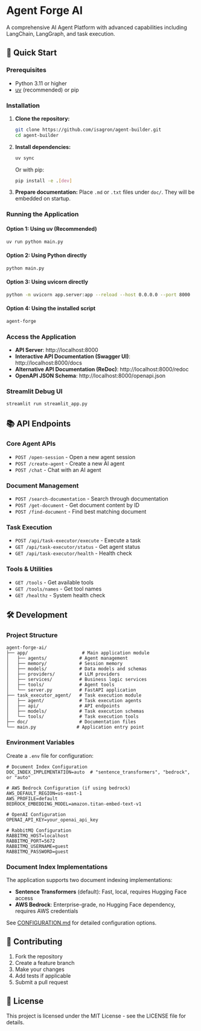 # Agent Forge AI

A comprehensive AI Agent Platform with advanced capabilities including LangChain, LangGraph, and task execution.

## 🚀 Quick Start

### Prerequisites
- Python 3.11 or higher
- [uv](https://github.com/astral-sh/uv) (recommended) or pip

### Installation

1. **Clone the repository:**
   ```bash
   git clone https://github.com/isagron/agent-builder.git
   cd agent-builder
   ```

2. **Install dependencies:**
   ```bash
   uv sync
   ```
   
   Or with pip:
   ```bash
   pip install -e .[dev]
   ```

3. **Prepare documentation:**
   Place `.md` or `.txt` files under `doc/`. They will be embedded on startup.

### Running the Application

#### Option 1: Using uv (Recommended)
```bash
uv run python main.py
```

#### Option 2: Using Python directly
```bash
python main.py
```

#### Option 3: Using uvicorn directly
```bash
python -m uvicorn app.server:app --reload --host 0.0.0.0 --port 8000
```

#### Option 4: Using the installed script
```bash
agent-forge
```

### Access the Application

- **API Server**: http://localhost:8000
- **Interactive API Documentation (Swagger UI)**: http://localhost:8000/docs
- **Alternative API Documentation (ReDoc)**: http://localhost:8000/redoc
- **OpenAPI JSON Schema**: http://localhost:8000/openapi.json

### Streamlit Debug UI

```bash
streamlit run streamlit_app.py
```

## 📚 API Endpoints

### Core Agent APIs
- `POST /open-session` - Open a new agent session
- `POST /create-agent` - Create a new AI agent
- `POST /chat` - Chat with an AI agent

### Document Management
- `POST /search-documentation` - Search through documentation
- `POST /get-document` - Get document content by ID
- `POST /find-document` - Find best matching document

### Task Execution
- `POST /api/task-executor/execute` - Execute a task
- `GET /api/task-executor/status` - Get agent status
- `GET /api/task-executor/health` - Health check

### Tools & Utilities
- `GET /tools` - Get available tools
- `GET /tools/names` - Get tool names
- `GET /healthz` - System health check

## 🛠️ Development

### Project Structure
```
agent-forge-ai/
├── app/                    # Main application module
│   ├── agents/            # Agent management
│   ├── memory/            # Session memory
│   ├── models/            # Data models and schemas
│   ├── providers/         # LLM providers
│   ├── services/          # Business logic services
│   ├── tools/             # Agent tools
│   └── server.py          # FastAPI application
├── task_executor_agent/   # Task execution module
│   ├── agent/             # Task execution agents
│   ├── api/               # API endpoints
│   ├── models/            # Task execution schemas
│   └── tools/             # Task execution tools
├── doc/                   # Documentation files
└── main.py               # Application entry point
```

### Environment Variables
Create a `.env` file for configuration:
```env
# Document Index Configuration
DOC_INDEX_IMPLEMENTATION=auto  # "sentence_transformers", "bedrock", or "auto"

# AWS Bedrock Configuration (if using bedrock)
AWS_DEFAULT_REGION=us-east-1
AWS_PROFILE=default
BEDROCK_EMBEDDING_MODEL=amazon.titan-embed-text-v1

# OpenAI Configuration
OPENAI_API_KEY=your_openai_api_key

# RabbitMQ Configuration
RABBITMQ_HOST=localhost
RABBITMQ_PORT=5672
RABBITMQ_USERNAME=guest
RABBITMQ_PASSWORD=guest
```

### Document Index Implementations

The application supports two document indexing implementations:

- **Sentence Transformers** (default): Fast, local, requires Hugging Face access
- **AWS Bedrock**: Enterprise-grade, no Hugging Face dependency, requires AWS credentials

See [CONFIGURATION.md](CONFIGURATION.md) for detailed configuration options.

## 🤝 Contributing

1. Fork the repository
2. Create a feature branch
3. Make your changes
4. Add tests if applicable
5. Submit a pull request

## 📄 License

This project is licensed under the MIT License - see the LICENSE file for details.



